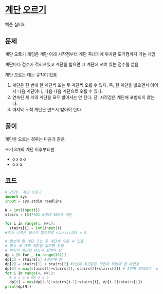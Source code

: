 # [계단 오르기](https://www.acmicpc.net/problem/2579)

백준 실버3

## 문제

계단 오르기 게임은 계단 아래 시작점부터 계단 꼭대기에 위치한 도착점까지 가는 게임

계단마다 점수가 적혀져있고 계단을 밟으면 그 계단에 쓰여 있는 점수를 얻음

계단 오르는 데는 규칙이 있음

1. 계단은 한 번에 한 계단씩 또는 두 계단씩 오를 수 있다. 즉, 한 계단을 밟으면서 이어서 다음 계단이나, 다음 다음 계단으로 오를 수 있다.
2. 연속된 세 개의 계단을 모두 밟아서는 안 된다. 단, 시작점은 계단에 포함되지 않는다.
3. 마지막 도착 계단은 반드시 밟아야 한다.

## 풀이
계단을 오르는 경우는 다음과 같음

초기 3개의 계단 이후부터만
- o x o o
- o x o

## 코드
```python
# 2579. 계단 오르기
import sys
input = sys.stdin.readline

N = int(input())
stairs = [0]*301 #최대 300개 계단

for i in range(1, N+1):
  stairs[i] = int(input())
#초기 시작은 점수가 없으므로 starirs[0] = 0

# 한번에 한 계단 또는 두 계단씩 오를 수 있음
# 연속 세 개의 계단을 밟으면 안됌
# 마지막 계단은 반드시 밟아야 함
dp = [0 for _ in range(301)]
dp[1] = stairs[1] #첫번째 칸
dp[2] = stairs[1] + stairs[2] #2번째 최댓값은 첫칸과 두번째 칸 더한것
dp[3] = max(stairs[1]+stairs[3], stairs[2]+stairs[3]) # 3번째 최대값은  o x o OR x o o 중 최댓값
for i in range(4, N+1):
  # o x o o OR o x o
  dp[i] = max(dp[i-3]+stairs[i-1]+stairs[i], dp[i-2]+stairs[i])
print(dp[N])
```